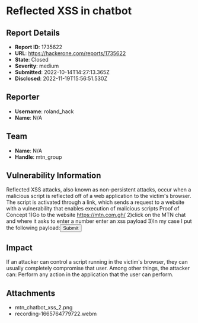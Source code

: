 # Reflected XSS in chatbot

## Report Details
- **Report ID**: 1735622
- **URL**: https://hackerone.com/reports/1735622
- **State**: Closed
- **Severity**: medium
- **Submitted**: 2022-10-14T14:27:13.365Z
- **Disclosed**: 2022-11-19T15:56:51.530Z

## Reporter
- **Username**: roland_hack
- **Name**: N/A

## Team
- **Name**: N/A
- **Handle**: mtn_group

## Vulnerability Information
Reflected XSS attacks, also known as non-persistent attacks, occur when a malicious script is reflected off of a web application to the victim's browser. The script is activated through a link, which sends a request to a website with a vulnerability that enables execution of malicious scripts
Proof of Concept
1)Go to the website https://mtn.com.gh/
2)click on the MTN chat and where it asks to enter a number enter an xss payload
3)In my case I put the following payload:<button onClick="alert('xss')">Submit</button>

## Impact

If an attacker can control a script running in the victim's browser, they can usually completely compromise that user. Among other things, the attacker can: Perform any action in the application that the user can perform.

## Attachments
- mtn_chatbot_xss_2.png
- recording-1665764779722.webm
